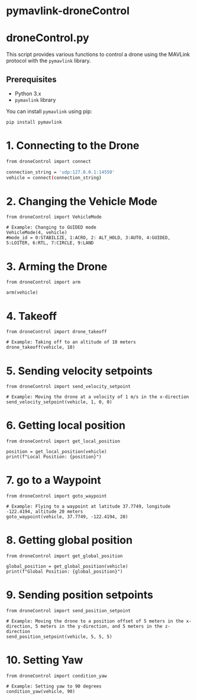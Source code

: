 # pymavlink-droneControl
# droneControl.py

This script provides various functions to control a drone using the MAVLink protocol with the `pymavlink` library. 

## Prerequisites

- Python 3.x
- `pymavlink` library

You can install `pymavlink` using pip:

```
pip install pymavlink
```
# 1. Connecting to the Drone
```bash
from droneControl import connect

connection_string = 'udp:127.0.0.1:14550'
vehicle = connect(connection_string)
```
# 2. Changing the Vehicle Mode
```
from droneControl import VehicleMode

# Example: Changing to GUIDED mode
VehicleMode(4, vehicle)
#mode_id = 0:STABILIZE, 1:ACRO, 2: ALT_HOLD, 3:AUTO, 4:GUIDED, 5:LOITER, 6:RTL, 7:CIRCLE, 9:LAND
```
# 3. Arming the Drone
```
from droneControl import arm

arm(vehicle)
```
# 4. Takeoff
```
from droneControl import drone_takeoff

# Example: Taking off to an altitude of 10 meters
drone_takeoff(vehicle, 10)
```
# 5. Sending velocity setpoints
```
from droneControl import send_velocity_setpoint

# Example: Moving the drone at a velocity of 1 m/s in the x-direction
send_velocity_setpoint(vehicle, 1, 0, 0)
```
# 6. Getting local position
```
from droneControl import get_local_position

position = get_local_position(vehicle)
print(f"Local Position: {position}")
```
# 7. go to a Waypoint
```
from droneControl import goto_waypoint

# Example: Flying to a waypoint at latitude 37.7749, longitude -122.4194, altitude 20 meters
goto_waypoint(vehicle, 37.7749, -122.4194, 20)
```
# 8. Getting global position
```
from droneControl import get_global_position

global_position = get_global_position(vehicle)
print(f"Global Position: {global_position}")
```
# 9. Sending position setpoints
```
from droneControl import send_position_setpoint

# Example: Moving the drone to a position offset of 5 meters in the x-direction, 5 meters in the y-direction, and 5 meters in the z-direction
send_position_setpoint(vehicle, 5, 5, 5)
```
# 10. Setting Yaw
```
from droneControl import condition_yaw

# Example: Setting yaw to 90 degrees
condition_yaw(vehicle, 90)
```

